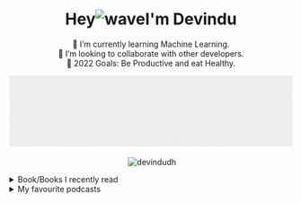 <!--Hello Welcome to my README.md-->
<!--Feel free to make this your own but dont use my data ;) -->


<div align="center">

<h1 align="center">Hey<img alt="wave" src="https://emojis.slackmojis.com/emojis/images/1536351075/4594/blob-wave.gif?1536351075" width="35">I'm Devindu  </h1>


🌱 I’m currently learning Machine Learning.<br>
👯 I’m looking to collaborate with other developers.<br>
🥅 2022 Goals: Be Productive and eat Healthy.<br>
<!--⚡ Fun fact: I love to read.-->
  
<img src="banner2.gif">
<!--Github stats:START-->
<p>&nbsp;<img align="center" src="https://github-readme-stats.vercel.app/api?username=devindudh&show_icons=true&locale=en" alt="devindudh" /></p>
<!--Github stats:END-->
<div align='left'>
<details>
<summary>Book/Books I recently read</summary>

  
  <!-- GOODREADS-LIST:START -->
- [Ice Cold (Rizzoli & Isles, #8)](https://www.goodreads.com/review/show/4279739567?utm_medium=api&utm_source=rss) by Tess Gerritsen (⭐️4.14)
- [The Keepsake (Rizzoli & Isles, #7)](https://www.goodreads.com/review/show/4269496834?utm_medium=api&utm_source=rss) by Tess Gerritsen (⭐️4.09)
- [The Mephisto Club (Rizzoli & Isles, #6)](https://www.goodreads.com/review/show/4261152272?utm_medium=api&utm_source=rss) by Tess Gerritsen (⭐️4.02)
- [Vanish (Rizzoli &amp; Isles, #5)](https://www.goodreads.com/review/show/4255921872?utm_medium=api&utm_source=rss) by Tess Gerritsen (⭐️4.11)
- [Body Double (Rizzoli & Isles, #4)](https://www.goodreads.com/review/show/4245909477?utm_medium=api&utm_source=rss) by Tess Gerritsen (⭐️4.16)
- [The Sinner (Rizzoli & Isles, #3)](https://www.goodreads.com/review/show/4213008273?utm_medium=api&utm_source=rss) by Tess Gerritsen (⭐️4.13)
- [The Apprentice (Rizzoli & Isles, #2)](https://www.goodreads.com/review/show/4183711271?utm_medium=api&utm_source=rss) by Tess Gerritsen (⭐️4.13)
- [Digital Fortress](https://www.goodreads.com/review/show/4110472691?utm_medium=api&utm_source=rss) by Dan Brown (⭐️3.68)
- [Today Matters: 12 Daily Practices to Guarantee Tomorrow's Success](https://www.goodreads.com/review/show/3989332267?utm_medium=api&utm_source=rss) by John C. Maxwell (⭐️4.19)
- [The Vendor of Sweets](https://www.goodreads.com/review/show/3754330300?utm_medium=api&utm_source=rss) by R.K. Narayan (⭐️3.81)
<!-- GOODREADS-LIST:END -->

</details>
<details>
<summary>My favourite podcasts</summary>
  <!--PODCAST-LIST:START-->

  <a href = "https://open.spotify.com/show/1Y9ExMgMxoBVrgrfU7u0nD?si=XlRGAL5pSNiNiHiv4G8dvw&dl_branch=1">Safety Third</a>
    <p> Safety Third is a weekly show hosted by William Osman, NileRed, The Backyard Scientist, Allen Pan, Peter Sripol, and a couple other YouTube "Scientists".</p>
  <!--PODCAST-LIST:END-->
</details>
</div>

